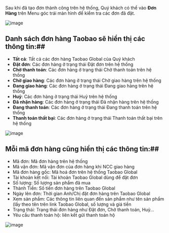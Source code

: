 Sau khi đã tạo đơn thành công trên hệ thống, Quý khách có thể vào **Đơn Hàng** trên Menu góc trái màn hình để kiểm tra các đơn đã đặt.

![image](https://github.com/gobizvn/gobiz-docs/assets/121548042/acb63783-abfb-4fda-ab9b-981fcabd2538)

## Danh sách đơn hàng Taobao sẽ hiển thị các thông tin:##
- **Tất cả**: Tất cả các đơn hàng Taobao Global của Quý khách
- **Đặt đơn**: Các đơn hàng ở trạng thái Đặt đơn trên hệ thống
- **Chờ thanh toán**: Các đơn hàng ở trạng thái Chờ thanh toán trên hệ thống
- **Chờ giao hàng**: Các đơn hàng ở trạng thái Chờ giao hàng trên hệ thống
- **Đang giao hàng**: Các đơn hàng ở trạng thái Đang giao hàng trên hệ thống
- **Huỷ**: Các đơn hàng ở trạng thái Huỷ trên hệ thống
- **Đã nhận hàng**: Các đơn hàng ở trạng thái Đã nhận hàng trên hệ thống
- **Đang thanh toán**: Các đơn hàng ở trạng thái Đang thanh toán trên hệ thống
- **Thanh toán thất bại**: Các đơn hàng ở trạng thái Thanh toán thất bại trên hệ thống

![image](https://github.com/gobizvn/gobiz-docs/assets/121548042/e1f71fe1-67da-4db3-9baf-144a9a31ebc2)

## Mỗi mã đơn hàng cũng hiển thị các thông tin:##
- Mã đơn: Mã đơn hàng trên hệ thống 
- Mã vận đơn: Mã vận đơn của đơn hàng khi NCC giao hàng
- Mã đơn hàng gốc: Mã hoá đơn trên hệ thống Taobao Global 
- Tài khoản kết nối: Tài khoản Taobao Global dùng để đặt đơn 
- Số lượng: Số lượng sản phẩm đã mua 
- Thành Tiền: Số tiền đơn hàng trên Taobao Global 
- Ngày lên đơn: Thời gian Anh/Chị đặt đơn hàng trên Taobao Global 
- Xem sản phẩm: Các thông tin liên quan đến sản phẩm như tên sản phẩm (lấy theo tên trên link Taobao Global, số lượng và giá tiền
- Trạng thái: Trạng thái đơn hàng như Đặt đơn, Chờ thanh toán, Huỷ…
- Yêu cầu thanh toán hộ: liên kết gửi thanh toán hộ

![image](https://github.com/gobizvn/gobiz-docs/assets/121548042/dbdbbd4e-c5a1-4921-a537-6cebc66341f0)

